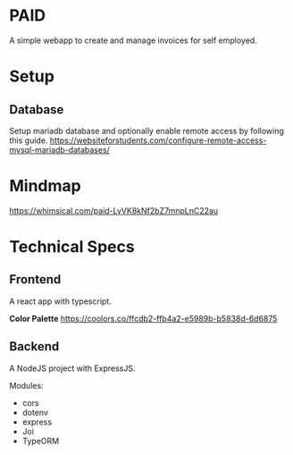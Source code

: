 # PAID

A simple webapp to create and manage invoices for self employed.

# Setup

## Database

Setup mariadb database and optionally enable remote access by following this guide.
https://websiteforstudents.com/configure-remote-access-mysql-mariadb-databases/

# Mindmap

https://whimsical.com/paid-LyVK8kNf2bZ7mnpLnC22au

# Technical Specs

## Frontend

A react app with typescript.

**Color Palette**
https://coolors.co/ffcdb2-ffb4a2-e5989b-b5838d-6d6875

## Backend

A NodeJS project with ExpressJS.

Modules:

- cors
- dotenv
- express
- Joi
- TypeORM
